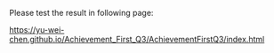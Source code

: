 Please test the result in following page:

https://yu-wei-chen.github.io/Achievement_First_Q3/AchievementFirstQ3/index.html